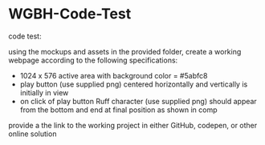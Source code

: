 # WGBH-Code-Test
code test:

using the mockups and assets in the provided folder,
create a working webpage according to the following specifications:

* 1024 x 576 active area with background color = #5abfc8
* play button (use supplied png) centered horizontally and vertically is initially in view
* on click of play button Ruff character (use supplied png) should appear from the bottom and end at final position as shown in comp

provide a the link to the working project in either GitHub, codepen, or other online solution
